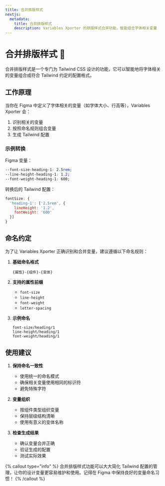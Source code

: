 ```yaml
---
title: 合并排版样式
nextjs:
  metadata:
    title: 合并排版样式
    description: Variables Xporter 的排版样式合并功能，智能组合字体相关变量
---
```


# 合并排版样式 📝

合并排版样式是一个专门为 Tailwind CSS 设计的功能，它可以智能地将字体相关的变量组合成符合 Tailwind 约定的配置格式。

## 工作原理

当你在 Figma 中定义了字体相关的变量（如字体大小、行高等），Variables Xporter 会：

1. 识别相关的变量
2. 按照命名规则组合变量
3. 生成 Tailwind 配置

### 示例转换

Figma 变量：
```css
--font-size-heading-1: 2.5rem;
--line-height-heading-1: 1.2;
--font-weight-heading-1: 600;
```

转换后的 Tailwind 配置：
```js
fontSize: {
  'heading-1': ['2.5rem', {
    lineHeight: '1.2',
    fontWeight: '600'
  }]
}
```

## 命名约定

为了让 Variables Xporter 正确识别和合并变量，建议遵循以下命名规则：

1. **基础命名格式**
   ```
   {属性}-{组件}-{变体}
   ```

2. **支持的属性前缀**
   - `font-size`
   - `line-height`
   - `font-weight`
   - `letter-spacing`

3. **示例命名**
   ```
   font-size/heading/1
   line-height/heading/1
   font-weight/heading/1
   ```

## 使用建议

1. **保持命名一致性**
   - 使用统一的命名模式
   - 确保相关变量使用相同的标识符
   - 避免特殊字符

2. **变量组织**
   - 按组件类型组织变量
   - 保持层级结构清晰
   - 使用有意义的变体名称

3. **检查生成结果**
   - 确认变量合并正确
   - 验证生成的配置
   - 测试实际效果

{% callout type="info" %}
合并排版样式功能可以大大简化 Tailwind 配置的管理，让你的设计变量更容易维护和使用。记得在 Figma 中保持良好的变量命名习惯！
{% /callout %}
